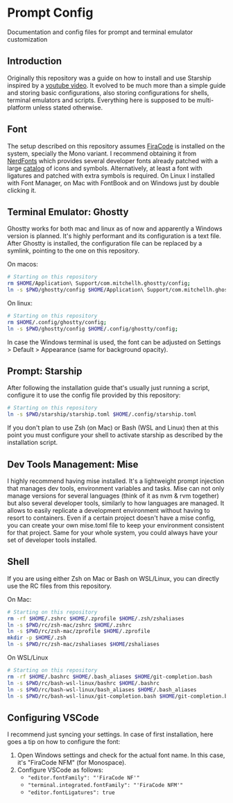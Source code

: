 # Prompt Config

Documentation and config files for prompt and terminal emulator customization


## Introduction

Originally this repository was a guide on how to install and use Starship inspired by a [youtube video](https://www.youtube.com/watch?v=NfggT5enF4o&t=719s). It evolved to be much more than a simple guide and storing basic configurations, also storing configurations for shells, terminal emulators and scripts. Everything here is supposed to be multi-platform unless stated otherwise.

## Font

The setup described on this repository assumes [FiraCode](https://github.com/tonsky/FiraCode) is installed on the system, specially the Mono variant. I recommend obtaining it from [NerdFonts](https://www.nerdfonts.com/font-downloads) which provides several developer fonts already patched with a large [catalog](https://www.nerdfonts.com/cheat-sheet) of icons and symbols. Alternatively, at least a font with ligatures and patched with extra symbols is required. On Linux I installed with Font Manager, on Mac with FontBook and on Windows just by double clicking it.

## Terminal Emulator: Ghostty

Ghostty works for both mac and linux as of now and apparently a Windows version is planned. It's highly performant and its configuration is a text file. After Ghostty is installed, the configuration file can be replaced by a symlink, pointing to the one on this repository.

On macos:
```bash
# Starting on this repository
rm $HOME/Application\ Support/com.mitchellh.ghostty/config;
ln -s $PWD/ghostty/config $HOME/Application\ Support/com.mitchellh.ghostty/config;
```

On linux:
```bash
# Starting on this repository
rm $HOME/.config/ghostty/config;
ln -s $PWD/ghostty/config $HOME/.config/ghostty/config;
```

In case the Windows terminal is used, the font can be adjusted on Settings > Default > Appearance (same for background opacity).

## Prompt: Starship

After following the installation guide that's usually just running a script, configure it to use the config file provided by this repository:

```bash
# Starting on this repository
ln -s $PWD/starship/starship.toml $HOME/.config/starship.toml
```

If you don't plan to use Zsh (on Mac) or Bash (WSL and Linux) then at this point you must configure your shell to activate starship as described by the installation script.

## Dev Tools Management: Mise

I highly recommend having mise installed. It's a lightweight prompt injection that manages dev tools, environment variables and tasks. Mise can not only manage versions for several languages (think of it as nvm & rvm together) but also several developer tools, similarly to how languages are managed. It allows to easily replicate a development environment without having to resort to containers. Even if a certain project doesn't have a mise config, you can create your own mise.toml file to keep your environment consistent for that project. Same for your whole system, you could always have your set of developer tools installed.

## Shell

If you are using either Zsh on Mac or Bash on WSL/Linux, you can directly use the RC files from this repository.

On Mac:
```bash
# Starting on this repository
rm -rf $HOME/.zshrc $HOME/.zprofile $HOME/.zsh/zshaliases
ln -s $PWD/rc/zsh-mac/zshrc $HOME/.zshrc
ln -s $PWD/rc/zsh-mac/zprofile $HOME/.zprofile
mkdir -p $HOME/.zsh
ln -s $PWD/rc/zsh-mac/zshaliases $HOME/zshaliases
```

On WSL/Linux
```bash
# Starting on this repository
rm -rf $HOME/.bashrc $HOME/.bash_aliases $HOME/git-completion.bash
ln -s $PWD/rc/bash-wsl-linux/bashrc $HOME/.bashrc
ln -s $PWD/rc/bash-wsl-linux/bash_aliases $HOME/.bash_aliases
ln -s $PWD/rc/bash-wsl-linux/git-completion.bash $HOME/git-completion.bash
```

## Configuring VSCode

I recommend just syncing your settings. In case of first installation, here goes a tip on how to configure the font:

1. Open Windows settings and check for the actual font name. In this case, it's "FiraCode NFM" (for Monospace).
2. Configure VSCode as follows:
    * `"editor.fontFamily": "'FiraCode NF'"`
    * `"terminal.integrated.fontFamily": "'FiraCode NFM'"`
    * `"editor.fontLigatures": true`